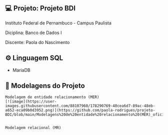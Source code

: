 ## 💻 Projeto: Projeto BDI


Instituto Federal de Pernambuco  - Campus Paulista 

Diciplina: Banco de Dados I

Discente:  Paola do Nascimento

## ⚙️ Linguagem SQL
 - MariaDB

## 📑 Modelagens do Projeto
```
Modelagem de entidade relacionamento (MER)
[![image](https://user-images.githubusercontent.com/88107960/178290769-40cea6d7-89ac-48eb-a652-eca09b0d3952.png)](https://github.com/paola-rodrigues/projeto-BDI/blob/main/Modelagens%20de%20entidade%20relacionamento%20(MER)_oficina.pdf)


Modelagem relacional (MR)

```
